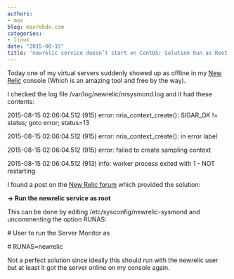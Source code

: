 ```yaml
---
authors:
- max
blog: maxrohde.com
categories:
- linux
date: "2015-08-15"
title: 'newrelic service doesn’t start on CentOS: Solution Run as Root'
---
```


Today one of my virtual servers suddenly showed up as offline in my [New Relic](http://newrelic.com/) console (Which is an amazing tool and free by the way).

I checked the log file /var/log/newrelic/nrsysmond.log and it had these contents:

2015-08-15 02:06:04.512 (915) error: nria_context_create(): SIGAR_OK != status; goto error; status=13

2015-08-15 02:06:04.512 (915) error: nria_context_create(): in error label

2015-08-15 02:06:04.512 (915) error: failed to create sampling context

2015-08-15 02:06:04.512 (913) info: worker process exited with 1 - NOT restarting

I found a post on the [New Relic forum](https://discuss.newrelic.com/t/etc-init-d-newrelic-sysmond-start-failed/14974/6) which provided the solution:

**\-> Run the newrelic service as root**

This can be done by editing /etc/sysconfig/newrelic-sysmond and uncommenting the option RUNAS:

\# User to run the Server Monitor as

\# RUNAS=newrelic

Not a perfect solution since ideally this should run with the newrelic user but at least it got the server online on my console again.
